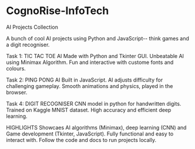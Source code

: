 # CognoRise-InfoTech
AI Projects Collection

A bunch of cool AI projects using Python and JavaScript-- think games and a digit recogniser.

Task 1: TIC TAC TOE AI
Made with Python and Tkinter GUI.
Unbeatable AI using Minimax Algorithm.
Fun and interactive with custome fonts and colours.

Task 2: PING PONG AI
Built in JavaScript.
AI adjusts difficulty for challenging gameplay.
Smooth animations and physics, played in the browser.

Task 4: DIGIT RECOGNISER
CNN model in python for handwritten digits.
Trained on Kaggle MNIST dataset.
High accuracy and efficient deep learning.

HIGHLIGHTS
Showcaes AI algorithms (Minimax),  deep learning (CNN) and Game development (Tkinter, JavaScript).
Fully functional and easy to interact with.
Follow the code and docs to run projects locally.
